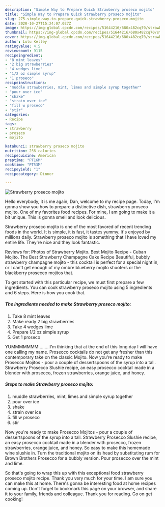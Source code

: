 ```yaml
---
description: "Simple Way to Prepare Quick Strawberry proseco mojito"
title: "Simple Way to Prepare Quick Strawberry proseco mojito"
slug: 275-simple-way-to-prepare-quick-strawberry-proseco-mojito
date: 2020-10-27T15:24:07.027Z
image: https://img-global.cpcdn.com/recipes/51644216/680x482cq70/strawberry-proseco-mojito-recipe-main-photo.jpg
thumbnail: https://img-global.cpcdn.com/recipes/51644216/680x482cq70/strawberry-proseco-mojito-recipe-main-photo.jpg
cover: https://img-global.cpcdn.com/recipes/51644216/680x482cq70/strawberry-proseco-mojito-recipe-main-photo.jpg
author: Lulu Kelley
ratingvalue: 4.5
reviewcount: 9115
recipeingredient:
- "8 mint leaves"
- "2 big strawberries"
- "4 wedges lime"
- "1/2 oz simple syrup"
- "1 proseco"
recipeinstructions:
- "muddle strawberries, mint, limes and simple syrup together"
- "pour over ice"
- "shake"
- "strain over ice"
- "fill w proseco"
- "stir"
categories:
- Recipe
tags:
- strawberry
- proseco
- mojito

katakunci: strawberry proseco mojito 
nutrition: 236 calories
recipecuisine: American
preptime: "PT16M"
cooktime: "PT53M"
recipeyield: "1"
recipecategory: Dinner

---
```



![Strawberry proseco mojito](https://img-global.cpcdn.com/recipes/51644216/680x482cq70/strawberry-proseco-mojito-recipe-main-photo.jpg)

Hello everybody, it is me again, Dan, welcome to my recipe page. Today, I'm gonna show you how to prepare a distinctive dish, strawberry proseco mojito. One of my favorites food recipes. For mine, I am going to make it a bit unique. This is gonna smell and look delicious.

Strawberry proseco mojito is one of the most favored of recent trending foods in the world. It is simple, it is fast, it tastes yummy. It's enjoyed by millions daily. Strawberry proseco mojito is something that I have loved my entire life. They're nice and they look fantastic.

Reviews for: Photos of Strawberry Mojito. Best Mojito Recipe - Cuban Mojito. The Best Strawberry Champagne Cake Recipe Beautiful, bubbly strawberry champagne mojito - this cocktail is perfect for a special night in, or I can&#39;t get enough of my ombre blueberry mojito shooters or the blackberry prosecco mojitos that.


To get started with this particular recipe, we must first prepare a few ingredients. You can cook strawberry proseco mojito using 5 ingredients and 6 steps. Here is how you cook that.

<!--inarticleads1-->

##### The ingredients needed to make Strawberry proseco mojito:

1. Take 8 mint leaves
1. Make ready 2 big strawberries
1. Take 4 wedges lime
1. Prepare 1/2 oz simple syrup
1. Get 1 proseco


YUMMMMMMM………I&#39;m thinking that at the end of this long day I will have one calling my name. Prosecco cocktails do not get any fresher than this contemporary take on the classic Mojito. Now you&#39;re ready to make Prosecco Mojitos - pour a couple of dessertspoons of the syrup into a tall. Strawberry Prosecco Slushie recipe, an easy prosecco cocktail made in a blender with prosecco, frozen strawberries, orange juice, and honey. 

<!--inarticleads2-->

##### Steps to make Strawberry proseco mojito:

1. muddle strawberries, mint, limes and simple syrup together
1. pour over ice
1. shake
1. strain over ice
1. fill w proseco
1. stir


Now you&#39;re ready to make Prosecco Mojitos - pour a couple of dessertspoons of the syrup into a tall. Strawberry Prosecco Slushie recipe, an easy prosecco cocktail made in a blender with prosecco, frozen strawberries, orange juice, and honey. So easy to make this homemade wine slushie in. Turn the traditional mojito on its head by substituting rum for Brown Brothers Prosecco for a bubbly version. Pour prosecco over the mint and lime. 

So that's going to wrap this up with this exceptional food strawberry proseco mojito recipe. Thank you very much for your time. I am sure you can make this at home. There's gonna be interesting food at home recipes coming up. Don't forget to bookmark this page on your browser, and share it to your family, friends and colleague. Thank you for reading. Go on get cooking!
